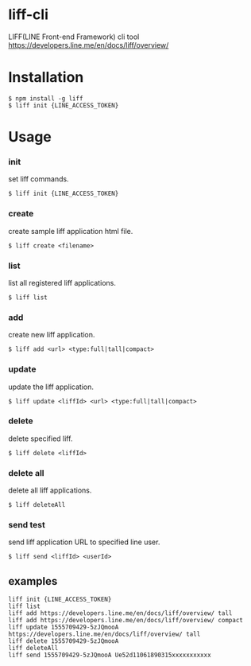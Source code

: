 # liff-cli

LIFF(LINE Front-end Framework) cli tool  
https://developers.line.me/en/docs/liff/overview/

# Installation
```
$ npm install -g liff
$ liff init {LINE_ACCESS_TOKEN}
```

# Usage
### init
set liff commands.

```
$ liff init {LINE_ACCESS_TOKEN}
```

### create
create sample liff application html file.

```
$ liff create <filename>
```


### list
list all registered liff applications.

```
$ liff list
```

### add
create new liff application.

```
$ liff add <url> <type:full|tall|compact>
```

### update
update the liff application.

```
$ liff update <liffId> <url> <type:full|tall|compact>
```

### delete 
delete specified liff.

```
$ liff delete <liffId>
```

### delete all
delete all liff applications.

```
$ liff deleteAll
``` 
    
### send test
send liff application URL to specified line user.

```
$ liff send <liffId> <userId>
```

## examples

```
liff init {LINE_ACCESS_TOKEN}
liff list
liff add https://developers.line.me/en/docs/liff/overview/ tall
liff add https://developers.line.me/en/docs/liff/overview/ compact
liff update 1555709429-5zJQmooA https://developers.line.me/en/docs/liff/overview/ tall
liff delete 1555709429-5zJQmooA
liff deleteAll
liff send 1555709429-5zJQmooA Ue52d11061890315xxxxxxxxxxx
```